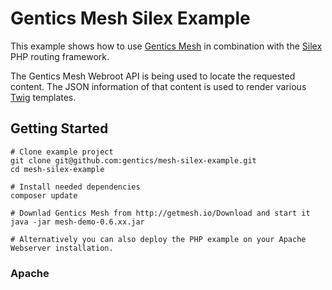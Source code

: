 # Gentics Mesh Silex Example

This example shows how to use [Gentics Mesh](http://getmesh.io) in combination with the [Silex](http://expressjs.com/) PHP routing framework.

The Gentics Mesh Webroot API is being used to locate the requested content. The JSON information of that content is used to render various [Twig](http://twig.sensiolabs.org/) templates.

## Getting Started

```
# Clone example project
git clone git@github.com:gentics/mesh-silex-example.git
cd mesh-silex-example

# Install needed dependencies 
composer update

# Downlad Gentics Mesh from http://getmesh.io/Download and start it
java -jar mesh-demo-0.6.xx.jar

# Alternatively you can also deploy the PHP example on your Apache Webserver installation.
```


### Apache 